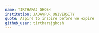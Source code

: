 ```yaml
---
name: TIRTHARAJ GHOSH
institution: JADAVPUR UNIVERSITY
quote: Aspire to inspire before we expire
github_user: tirtharajghosh
---
```

